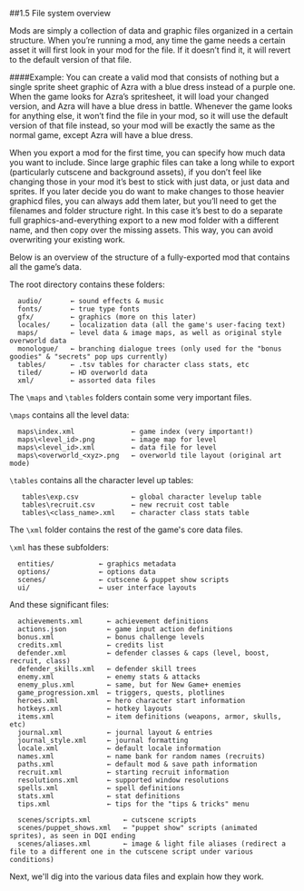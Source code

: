 ##1.5 File system overview

Mods are simply a collection of data and graphic files organized in a certain structure.
When you’re running a mod, any time the game needs a certain asset it will first look in your mod for the file.
If it doesn’t find it, it will revert to the default version of that file.

####Example:
You can create a valid mod that consists of nothing but a single sprite sheet graphic of Azra with a
blue dress instead of a purple one. When the game looks for Azra’s spritesheet, it will load your changed version, 
and Azra will have a blue dress in battle. Whenever the game looks for anything else, it won’t find the file in your
mod, so it will use the default version of that file instead, so your mod will be exactly the same as the normal game,
except Azra will have a blue dress.

When you export a mod for the first time, you can specify how much data you want to include. Since large graphic files
can take a long while to export (particularly cutscene and background assets), if you don’t feel like changing those in
your mod it’s best to stick with just data, or just data and sprites. If you later decide you do want to make changes to
those heavier graphicd files, you can always add them later, but you’ll need to get the filenames and folder structure right.
In this case it’s best to do a separate full graphics-and-everything export to a new mod folder with a different name, and 
then copy over the missing assets. This way, you can avoid overwriting your existing work.

Below is an overview of the structure of a fully-exported mod that contains all the game’s data.

The root directory contains these folders:

```
  audio/       ← sound effects & music
  fonts/       ← true type fonts
  gfx/         ← graphics (more on this later)
  locales/     ← localization data (all the game's user-facing text)
  maps/        ← level data & image maps, as well as original style overworld data
  monologue/   ← branching dialogue trees (only used for the "bonus goodies" & "secrets" pop ups currently)
  tables/      ← .tsv tables for character class stats, etc
  tiled/       ← HD overworld data
  xml/         ← assorted data files
```

The `\maps` and `\tables` folders contain some very important files.

`\maps` contains all the level data:
```
  maps\index.xml              ← game index (very important!)
  maps\<level_id>.png         ← image map for level
  maps\<level_id>.xml         ← data file for level
  maps\<overworld_<xyz>.png   ← overworld tile layout (original art mode)
```

`\tables` contains all the character level up tables:
```
   tables\exp.csv             ← global character levelup table
   tables\recruit.csv         ← new recruit cost table
   tables\<class_name>.xml    ← character class stats table
```

The `\xml` folder contains the rest of the game's core data files. 

`\xml` has these subfolders:
```
  entities/           ← graphics metadata
  options/            ← options data
  scenes/             ← cutscene & puppet show scripts
  ui/                 ← user interface layouts
```
  
And these significant files:
```
  achievements.xml      ← achievement definitions
  actions.json          ← game input action definitions
  bonus.xml             ← bonus challenge levels
  credits.xml           ← credits list
  defender.xml          ← defender classes & caps (level, boost, recruit, class)
  defender_skills.xml   ← defender skill trees
  enemy.xml             ← enemy stats & attacks
  enemy_plus.xml        ← same, but for New Game+ enemies
  game_progression.xml  ← triggers, quests, plotlines
  heroes.xml            ← hero character start information
  hotkeys.xml           ← hotkey layouts
  items.xml             ← item definitions (weapons, armor, skulls, etc)
  journal.xml           ← journal layout & entries
  journal_style.xml     ← journal formatting
  locale.xml            ← default locale information
  names.xml             ← name bank for random names (recruits)
  paths.xml             ← default mod & save path information
  recruit.xml           ← starting recruit information
  resolutions.xml       ← supported window resolutions
  spells.xml            ← spell definitions
  stats.xml             ← stat definitions
  tips.xml              ← tips for the "tips & tricks" menu
  
  scenes/scripts.xml        ← cutscene scripts
  scenes/puppet_shows.xml   ← "puppet show" scripts (animated sprites), as seen in DQI ending
  scenes/aliases.xml        ← image & light file aliases (redirect a file to a different one in the cutscene script under various conditions)
```

Next, we'll dig into the various data files and explain how they work. 

